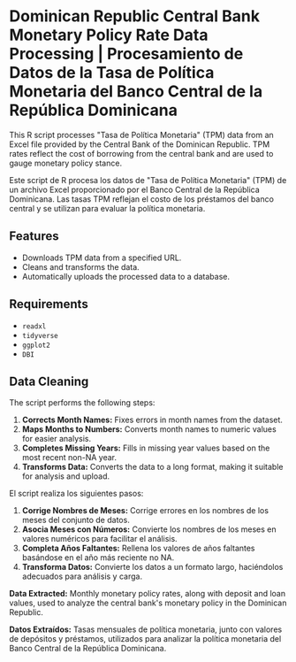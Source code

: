 # Dominican Republic Central Bank Monetary Policy Rate Data Processing | Procesamiento de Datos de la Tasa de Política Monetaria del Banco Central de la República Dominicana

This R script processes "Tasa de Política Monetaria" (TPM) data from an Excel file provided by the Central Bank of the Dominican Republic. TPM rates reflect the cost of borrowing from the central bank and are used to gauge monetary policy stance.

Este script de R procesa los datos de "Tasa de Política Monetaria" (TPM) de un archivo Excel proporcionado por el Banco Central de la República Dominicana. Las tasas TPM reflejan el costo de los préstamos del banco central y se utilizan para evaluar la política monetaria.

## Features
- Downloads TPM data from a specified URL.
- Cleans and transforms the data.
- Automatically uploads the processed data to a database.

## Requirements
- `readxl`
- `tidyverse`
- `ggplot2`
- `DBI`

## Data Cleaning

The script performs the following steps:
1. **Corrects Month Names:** Fixes errors in month names from the dataset.
2. **Maps Months to Numbers:** Converts month names to numeric values for easier analysis.
3. **Completes Missing Years:** Fills in missing year values based on the most recent non-NA year.
4. **Transforms Data:** Converts the data to a long format, making it suitable for analysis and upload.

El script realiza los siguientes pasos:
1. **Corrige Nombres de Meses:** Corrige errores en los nombres de los meses del conjunto de datos.
2. **Asocia Meses con Números:** Convierte los nombres de los meses en valores numéricos para facilitar el análisis.
3. **Completa Años Faltantes:** Rellena los valores de años faltantes basándose en el año más reciente no NA.
4. **Transforma Datos:** Convierte los datos a un formato largo, haciéndolos adecuados para análisis y carga.

**Data Extracted:** Monthly monetary policy rates, along with deposit and loan values, used to analyze the central bank's monetary policy in the Dominican Republic.

**Datos Extraídos:** Tasas mensuales de política monetaria, junto con valores de depósitos y préstamos, utilizados para analizar la política monetaria del Banco Central de la República Dominicana.
